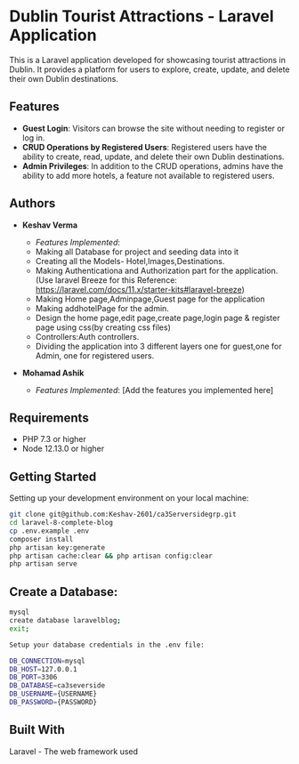 # Dublin Tourist Attractions - Laravel Application

This is a Laravel application developed for showcasing tourist attractions in Dublin. It provides a platform for users to explore, create, update, and delete their own Dublin destinations.

## Features

- **Guest Login**: Visitors can browse the site without needing to register or log in.
- **CRUD Operations by Registered Users**: Registered users have the ability to create, read, update, and delete their own Dublin destinations.
- **Admin Privileges**: In addition to the CRUD operations, admins have the ability to add more hotels, a feature not available to registered users.

## Authors

- **Keshav Verma**
    - *Features Implemented*:
    - Making all Database for project and seeding data into it
    - Creating all the Models- Hotel,Images,Destinations.
    - Making Authenticationa and Authorization part for the application.(Use laravel Breeze for this Reference: https://laravel.com/docs/11.x/starter-kits#laravel-breeze)
    - Making Home page,Adminpage,Guest page for the application
    - Making addhotelPage for the admin.
    - Design the home page,edit page,create page,login page & register page using css(by creating css files)
    - Controllers:Auth controllers.
    - Dividing the application into 3 different layers one for guest,one for Admin, one for registered users.
      

- **Mohamad Ashik**
    - *Features Implemented*: [Add the features you implemented here]

## Requirements

- PHP 7.3 or higher
- Node 12.13.0 or higher

## Getting Started

Setting up your development environment on your local machine:

```bash
git clone git@github.com:Keshav-2601/ca3Serversidegrp.git
cd laravel-8-complete-blog
cp .env.example .env
composer install
php artisan key:generate
php artisan cache:clear && php artisan config:clear
php artisan serve
```
## Create a Database:
```bash
mysql
create database laravelblog;
exit;

Setup your database credentials in the .env file:

DB_CONNECTION=mysql
DB_HOST=127.0.0.1
DB_PORT=3306
DB_DATABASE=ca3severside
DB_USERNAME={USERNAME}
DB_PASSWORD={PASSWORD}
```
## Built With
Laravel - The web framework used
